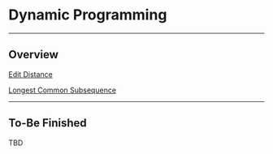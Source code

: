 # Dynamic Programming

---

## Overview

[Edit Distance](lc_0119_edit_distance.cpp)

[Longest Common Subsequence]()

---

## To-Be Finished

TBD